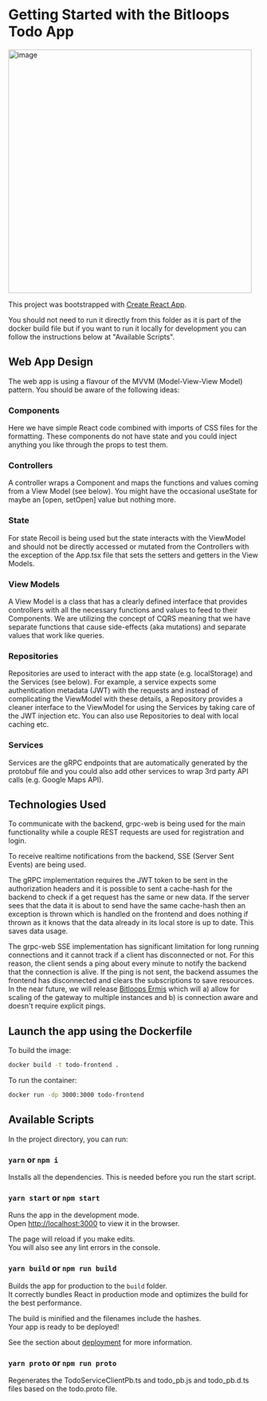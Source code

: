 # Getting Started with the Bitloops Todo App

<img width="488" alt="image" src="https://github.com/bitloops/ddd-hexagonal-cqrs-es-eda/assets/1571105/4570473b-4e67-4050-9935-967acfe0b7c6">

This project was bootstrapped with [Create React App](https://github.com/facebook/create-react-app).

You should not need to run it directly from this folder as it is part of the docker build file but if you want to run it locally for development you can follow the instructions below at "Available Scripts".

## Web App Design

The web app is using a flavour of the MVVM (Model-View-View Model) pattern. You should be aware of the following ideas:

### Components

Here we have simple React code combined with imports of CSS files for the formatting. These components do not have state and you could inject anything you like through the props to test them.

### Controllers

A controller wraps a Component and maps the functions and values coming from a View Model (see below). You might have the occasional useState for maybe an [open, setOpen] value but nothing more.

### State

For state Recoil is being used but the state interacts with the ViewModel and should not be directly accessed or mutated from the Controllers with the exception of the App.tsx file that sets the setters and getters in the View Models.

### View Models

A View Model is a class that has a clearly defined interface that provides controllers with all the necessary functions and values to feed to their Components. We are utilizing the concept of CQRS meaning that we have separate functions that cause side-effects (aka mutations) and separate values that work like queries.

### Repositories

Repositories are used to interact with the app state (e.g. localStorage) and the Services (see below). For example, a service expects some authentication metadata (JWT) with the requests and instead of complicating the ViewModel with these details, a Repository provides a cleaner interface to the ViewModel for using the Services by taking care of the JWT injection etc. You can also use Repositories to deal with local caching etc.

### Services

Services are the gRPC endpoints that are automatically generated by the protobuf file and you could also add other services to wrap 3rd party API calls (e.g. Google Maps API).

## Technologies Used

To communicate with the backend, grpc-web is being used for the main functionality while a couple REST requests are used for registration and login.

To receive realtime notifications from the backend, SSE (Server Sent Events) are being used.

The gRPC implementation requires the JWT token to be sent in the authorization headers and it is possible to sent a cache-hash for the backend to check if a get request has the same or new data. If the server sees that the data it is about to send have the same cache-hash then an exception is thrown which is handled on the frontend and does nothing if thrown as it knows that the data already in its local store is up to date. This saves data usage.

The grpc-web SSE implementation has significant limitation for long running connections and it cannot track if a client has disconnected or not. For this reason, the client sends a ping about every minute to notify the backend that the connection is alive. If the ping is not sent, the backend assumes the frontend has disconnected and clears the subscriptions to save resources. In the near future, we will release [Bitloops Ermis](https://bitloops.com/ermis) which will a) allow for scaling of the gateway to multiple instances and b) is connection aware and doesn't require explicit pings.

## Launch the app using the Dockerfile

To build the image:

```bash
docker build -t todo-frontend .
```

To run the container:

```bash
docker run -dp 3000:3000 todo-frontend
```

## Available Scripts

In the project directory, you can run:

### `yarn` or `npm i`

Installs all the dependencies. This is needed before you run the start script.

### `yarn start` or `npm start`

Runs the app in the development mode.\
Open [http://localhost:3000](http://localhost:3000) to view it in the browser.

The page will reload if you make edits.\
You will also see any lint errors in the console.

### `yarn build` or `npm run build`

Builds the app for production to the `build` folder.\
It correctly bundles React in production mode and optimizes the build for the best performance.

The build is minified and the filenames include the hashes.\
Your app is ready to be deployed!

See the section about [deployment](https://facebook.github.io/create-react-app/docs/deployment) for more information.

### `yarn proto` or `npm run proto`

Regenerates the TodoServiceClientPb.ts and todo_pb.js and todo_pb.d.ts files based on the todo.proto file.
